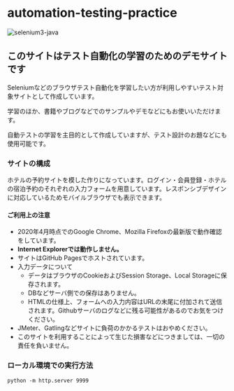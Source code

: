 # automation-testing-practice

![selenium3-java](https://github.com/takeya0x86/automation-testing-practice/workflows/selenium3-java/badge.svg)

## このサイトはテスト自動化の学習のためのデモサイトです

Seleniumなどのブラウザテスト自動化を学習したい方が利用しやすいテスト対象サイトとして作成しています。

学習のほか、書籍やブログなどでのサンプルやデモなどにもお使いいただけます。

自動テストの学習を主目的として作成していますが、テスト設計のお題などにも使用可能です。

### サイトの構成

ホテルの予約サイトを模した作りになっています。ログイン・会員登録・ホテルの宿泊予約のそれぞれの入力フォームを用意しています。レスポンシブデザインに対応しているためモバイルブラウザでも表示できます。

#### ご利用上の注意

* 2020年4月時点でのGoogle Chrome、Mozilla Firefoxの最新版で動作確認をしています。
* **Internet Explorerでは動作しません。**
* サイトはGitHub Pagesでホストされています。
* 入力データについて
  * データはブラウザのCookieおよびSession Storage、Local Storageに保存されます。
  * DBなどサーバ側での保存はありません。
  * HTMLの仕様上、フォームへの入力内容はURLの末尾に付加されて送信されます。Githubサーバのログなどに残る可能性があるのでお気をつけください。
* JMeter、Gatlingなどサイトに負荷のかかるテストはおやめください。
* このサイトを利用することによって生じた損害などにつきましては、一切の責任を負いません。

### ローカル環境での実行方法

```
python -m http.server 9999
```